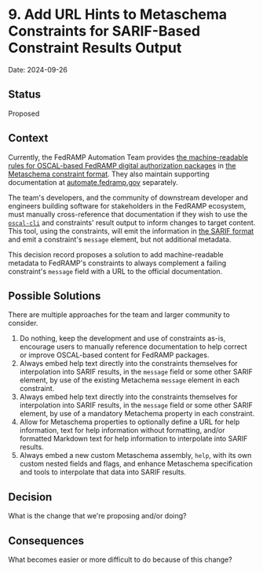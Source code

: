 # 9. Add URL Hints to Metaschema Constraints for SARIF-Based Constraint Results Output

Date: 2024-09-26

## Status

Proposed

## Context

Currently, the FedRAMP Automation Team provides [the machine-readable rules for OSCAL-based FedRAMP digital authorization packages](https://github.com/GSA/fedramp-automation/blob/2974ae32195263b5a33d641e35854b58f675e18d/src/validations/constraints/fedramp-external-constraints.xml) in [the Metaschema constraint format](https://pages.nist.gov/metaschema/specification/syntax/constraints/). They also maintain supporting documentation at [automate.fedramp.gov](https://automate.fedramp.gov) separately.

The team's developers, and the community of downstream developer and engineers building software for stakeholders in the FedRAMP ecosystem, must manually cross-reference that documentation if they wish to use the [`oscal-cli`](https://github.com/metaschema-framework/oscal-cli) and constraints' result output to inform changes to target content. This tool, using the constraints, will emit the information in [the SARIF format](https://docs.oasis-open.org/sarif/sarif/v2.1.0/sarif-v2.1.0.html) and emit a constraint's `message` element, but not additional metadata.

This decision record proposes a solution to add machine-readable metadata to FedRAMP's constraints to always complement a failing constraint's `message` field with a URL to the official documentation.

## Possible Solutions

There are multiple approaches for the team and larger community to consider.

1. Do nothing, keep the development and use of constraints as-is, encourage users to manually reference documentation to help correct or improve OSCAL-based content for FedRAMP packages.
1. Always embed help text directly into the constraints themselves for interpolation into SARIF results, in the `message` field or some other SARIF element, by use of the existing Metachema `message` element in each constraint.
1. Always embed help text directly into the constraints themselves for interpolation into SARIF results, in the `message` field or some other SARIF element, by use of a mandatory Metachema property in each constraint.
1. Allow for Metaschema properties to optionally define a URL for help information, text for help information without formatting, and/or formatted Markdown text for help information to interpolate into SARIF results.
1. Always embed a new custom Metaschema assembly, `help`, with its own custom nested fields and flags, and enhance Metaschema specification and tools to interpolate that data into SARIF results.

## Decision

What is the change that we're proposing and/or doing?

## Consequences

What becomes easier or more difficult to do because of this change?
